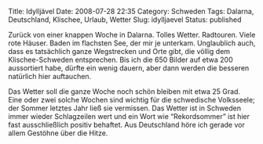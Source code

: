 Title: Idylljävel
Date: 2008-07-28 22:35
Category: Schweden
Tags: Dalarna, Deutschland, Klischee, Urlaub, Wetter
Slug: idylljaevel
Status: published

Zurück von einer knappen Woche in Dalarna. Tolles Wetter. Radtouren.
Viele rote Häuser. Baden im flachsten See, der mir je unterkam.
Unglaublich auch, dass es tatsächlich ganze Wegstrecken und Orte gibt,
die völlig dem Klischee-Schweden entsprechen. Bis ich die 650 Bilder auf
etwa 200 aussortiert habe, dürfte ein wenig dauern, aber dann werden die
besseren natürlich hier auftauchen.

Das Wetter soll die ganze Woche noch schön bleiben mit etwa 25 Grad.
Eine oder zwei solche Wochen sind wichtig für die schwedische
Volksseele; der Sommer letztes Jahr ließ sie vermissen. Das Wetter ist
in Schweden immer wieder Schlagzeilen wert und ein Wort wie
“Rekordsommer” ist hier fast ausschließlich positiv behaftet. Aus
Deutschland höre ich gerade vor allem Gestöhne über die Hitze.

